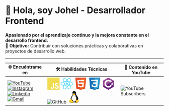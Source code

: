 # 👋 Hola, soy Johel - Desarrollador Frontend

**Apasionado por el aprendizaje continuo y la mejora constante en el desarrollo frontend.**  
🎯 **Objetivo:** Contribuir con soluciones prácticas y colaborativas en proyectos de desarrollo web.

---

| **🌐 Encuéntrame en**                                                                                                                                  | **🛠️ Habilidades Técnicas**                                                                                                                                           | **🎥 Contenido en YouTube**                                                                                               |
|------------------------------------------------------------------------------------------------------------------------------------------------------|---------------------------------------------------------------------------------------------------------------------------------------------------------------------|--------------------------------------------------------------------------------------------------------------------------|
| <a href="https://www.youtube.com/channel/UCYdpt-6FFX_n-RL81jkxTCg?sub_confirmation=1" target="_blank"> <img src="https://img.shields.io/badge/YouTube-FF0000?style=for-the-badge&logo=youtube&logoColor=white" alt="YouTube" width="40" height="40"> </a> <br> <a href="https://www.instagram.com/johel0rmr/" target="_blank"> <img src="https://img.shields.io/badge/Instagram-E4405F?style=for-the-badge&logo=instagram&logoColor=white" alt="Instagram" width="40" height="40"> </a> <br> <a href="https://www.linkedin.com/in/johelroque/" target="_blank"> <img src="https://img.shields.io/badge/LinkedIn-0077B5?style=for-the-badge&logo=linkedin&logoColor=white" alt="LinkedIn" width="40" height="40"> </a> <br> <a href="mailto:johel0rmr@gmail.com"> <img src="https://img.shields.io/badge/Gmail-D14836?style=for-the-badge&logo=gmail&logoColor=white" alt="Gmail" width="40" height="40"> </a> | <img src="https://raw.githubusercontent.com/devicons/devicon/master/icons/javascript/javascript-plain.svg" alt="JavaScript" width="40" height="40" title="JavaScript"/> <img src="https://raw.githubusercontent.com/devicons/devicon/master/icons/react/react-original.svg" alt="React" width="40" height="40" title="React"/> <img src="https://raw.githubusercontent.com/devicons/devicon/master/icons/html5/html5-original.svg" alt="HTML5" width="40" height="40" title="HTML5"/> <img src="https://raw.githubusercontent.com/devicons/devicon/master/icons/css3/css3-original.svg" alt="CSS3" width="40" height="40" title="CSS3"/> <img src="https://raw.githubusercontent.com/devicons/devicon/master/icons/csharp/csharp-original.svg" alt="C#" width="40" height="40" title="C#"/> <img src="https://github.com/duribeiro/duribeiro/blob/main/assets/GitHub.png" alt="GitHub" width="40" height="40" title="GitHub"/> <img src="https://raw.githubusercontent.com/devicons/devicon/master/icons/linux/linux-original.svg" alt="Linux" width="40" height="40" title="Linux"/> | ![YouTube Subscribers](https://img.shields.io/youtube/channel/subscribers/UCYdpt-6FFX_n-RL81jkxTCg?label=Dcoding&style=social) |
